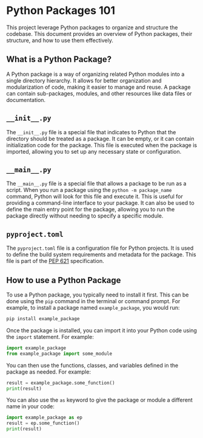 # Python Packages 101

This project leverage Python packages to organize and structure the codebase. This document provides an overview of Python packages, their structure, and how to use them effectively.

## What is a Python Package?

A Python package is a way of organizing related Python modules into a single directory hierarchy. It allows for better organization and modularization of code, making it easier to manage and reuse.
A package can contain sub-packages, modules, and other resources like data files or documentation.

## `__init__.py`
The `__init__.py` file is a special file that indicates to Python that the directory should be treated as a package. It can be empty, or it can contain initialization code for the package. This file is executed when the package is imported, allowing you to set up any necessary state or configuration.

## `__main__.py`
The `__main__.py` file is a special file that allows a package to be run as a script. When you run a package using the `python -m package_name` command, Python will look for this file and execute it. This is useful for providing a command-line interface to your package.
It can also be used to define the main entry point for the package, allowing you to run the package directly without needing to specify a specific module.

## `pyproject.toml`
The `pyproject.toml` file is a configuration file for Python projects. It is used to define the build system requirements and metadata for the package.
This file is part of the [PEP 621](https://peps.python.org/pep-0621/) specification.


## How to use a Python Package

To use a Python package, you typically need to install it first. This can be done using the `pip` command in the terminal or command prompt. For example, to install a package named `example_package`, you would run:

```bash
pip install example_package
```
Once the package is installed, you can import it into your Python code using the `import` statement. For example:

```python
import example_package
from example_package import some_module
```
You can then use the functions, classes, and variables defined in the package as needed. For example:

```python
result = example_package.some_function()
print(result)
```
You can also use the `as` keyword to give the package or module a different name in your code:

```python
import example_package as ep
result = ep.some_function()
print(result)
```